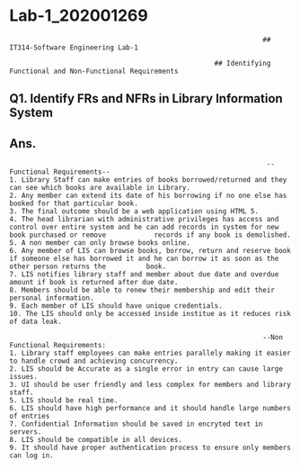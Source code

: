 # Lab-1_202001269

                                                                   ## IT314-Software Engineering Lab-1

                                                       ## Identifying Functional and Non-Functional Requirements

## Q1. Identify FRs and NFRs in Library Information System
## Ans. 
                                                                    --Functional Requirements--
    1. Library Staff can make entries of books borrowed/returned and they can see which books are available in Library. 
    2. Any member can extend its date of his borrowing if no one else has booked for that particular book.
    3. The final outcome should be a web application using HTML 5.
    4. The head librarian with administrative privileges has access and control over entire system and he can add records in system for new book purchased or remove            records if any book is demolished.  
    5. A non member can only browse books online.
    6. Any member of LIS can browse books, borrow, return and reserve book if someone else has borrowed it and he can borrow it as soon as the other person returns the          book.
    7. LIS notifies library staff and member about due date and overdue amount if book is returned after due date.
    8. Members should be able to renew their membership and edit their personal information.
    9. Each member of LIS should have unique credentials.
    10. The LIS should only be accessed inside institue as it reduces risk of data leak. 
    
                                                                   --Non Functional Requirements:
    1. Library staff employees can make entries parallely making it easier to handle crowd and achieving concurrency. 
    2. LIS should be Accurate as a single error in entry can cause large issues.
    3. UI should be user friendly and less complex for members and library staff.
    5. LIS should be real time.
    6. LIS should have high performance and it should handle large numbers of entries 
    7. Confidential Information should be saved in encryted text in servers.
    8. LIS should be compatible in all devices.
    9. It should have proper authentication process to ensure only members can log in.
